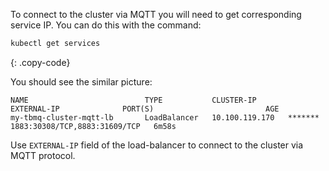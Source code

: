To connect to the cluster via MQTT you will need to get corresponding service IP. You can do this with the command:

```bash
kubectl get services
```

{: .copy-code}

You should see the similar picture:

```text
NAME                          TYPE           CLUSTER-IP       EXTERNAL-IP              PORT(S)                         AGE
my-tbmq-cluster-mqtt-lb       LoadBalancer   10.100.119.170   *******                  1883:30308/TCP,8883:31609/TCP   6m58s
```

Use `EXTERNAL-IP` field of the load-balancer to connect to the cluster via MQTT protocol.
